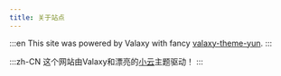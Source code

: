 ```yaml
---
title: 关于站点
---
```


:::en
This site was powered by Valaxy with fancy [valaxy-theme-yun](https://github.com/YunYouJun/valaxy/blob/main/packages/valaxy-theme-yun/). 
:::


:::zh-CN
这个网站由Valaxy和漂亮的[小云](https://github.com/YunYouJun/valaxy/blob/main/packages/valaxy-theme-yun/)主题驱动！
:::
